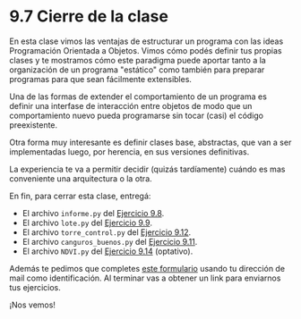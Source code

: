 # 9.7 Cierre de la clase

En esta clase vimos las ventajas de estructurar un programa con las ideas Programación Orientada a Objetos. Vimos cómo podés definir tus propias clases y te mostramos cómo este paradigma puede aportar tanto a la organización de un programa "estático" como también para preparar programas para que sean fácilmente extensibles. 

Una de las formas de extender el comportamiento de un programa es definir una interfase de interacción entre objetos de modo que un comportamiento nuevo pueda programarse sin tocar (casi) el código preexistente. 

Otra forma muy interesante es definir clases base, abstractas, que van a ser implementadas luego, por herencia, en sus versiones definitivas. 

La experiencia te va a permitir decidir (quizás tardíamente) cuándo es mas conveniente una arquitectura o la otra.

En fin, para cerrar esta clase, entregá:

* El archivo `informe.py` del [Ejercicio 9.8](../09_Clases_y_Objetos/03_Herencia.md#ejercicio-98-volvamos-a-armar-todo).
* El archivo `lote.py` del [Ejercicio 9.9](../09_Clases_y_Objetos/04_Métodos_Especiales.md#ejercicio-99-mejor-salida-para-objetos).
* El archivo `torre_control.py` del [Ejercicio 9.12](../09_Clases_y_Objetos/05_Pilas_Colas.md#ejercicio-912-torre-de-control).
* El archivo `canguros_buenos.py` del [Ejercicio 9.11](../09_Clases_y_Objetos/05_Pilas_Colas.md#ejercicio-911-canguros-buenos-y-canguros-malos).
* El archivo `NDVI.py` del [Ejercicio 9.14](../09_Clases_y_Objetos/06_Teledeteccion.md#ejercicio-914-optativo-de-teledeteccion) (optativo).

Además te pedimos que completes [este formulario](https://docs.google.com/forms/d/1wD2hpfGzvUD7QcBHdZgwMe3EzIHd8APokzH-F27-_5U) usando tu dirección de mail como identificación.  Al terminar vas a obtener un link para enviarnos tus ejercicios. 

¡Nos vemos!


